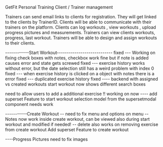 GetFit Personal Training 
Client / Trainer management

Trainers can send email links to clients for registration. They will get linked to the clients by TrainerID.
Clients will be able to communicate with their trainers on the platform.
Clients can log workouts , view workouts , upload progress pictures and measurements. 
Trainers can view clients workouts,  progress, last workout. 
Trainers will be able to design and assign workouts to their clients. 


------------Start Workout----------------------------
 fixed ---  Working on fixing check boxes with notes, checkbox work fine but if note is added causes error and state gets screwed
fixed --- exercise history works without error, but the date selection still has a weird problem with index 0
fixed ---  when exercise history is clicked on a object with notes there is a error 
fixed --- duplicated exercise history
fixed  ---- backend with assigned vs created workouts start workout now shows different search boxes

need to allow users to add a additional exercise
 !! working on now ----   add superset Feature to start workout
 selection model from the supersetmodal component needs work

-----------Create Workout --
need to fix menu and options on menu
-- Notes now work inside create workout, can be viewed also during start workout and modified if needed! 
-- delete also works on removing exercise from create workout
Add superset Feature to create workout

----Progress Pictures
need to fix images 

